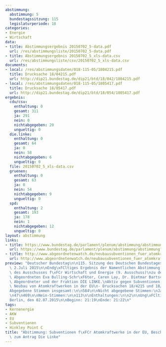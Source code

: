 ```yaml
---
abstimmung:
  abstimmung: 5
  bundestagssitzung: 115
  legislaturperiode: 18
categories:
- Energie
- Wirtschaft
data:
- title: Abstimmungsergebnis 20150702_5-data.pdf
  url: /res/abstimmungsliste/20150702_5-data.pdf
- title: Abstimmungsergebnis 20150702_5_xls-data.csv
  url: /res/abstimmungsliste/csv/20150702_5_xls-data.csv
documents:
- local: /res/abstimmungsdaten/018-115-05/1804215.pdf
  title: Drucksache 18/04215.pdf
  url: http://dip21.bundestag.de/dip21/btd/18/042/1804215.pdf
- local: /res/abstimmungsdaten/018-115-05/1805417.pdf
  title: Drucksache 18/05417.pdf
  url: http://dip21.bundestag.de/dip21/btd/18/054/1805417.pdf
ergebnis:
  cdu/csu:
    enthaltung: 0
    gesamt: 311
    ja: 291
    nein: 0
    nichtabgegeben: 20
    ungueltig: 0
  die.linke:
    enthaltung: 0
    gesamt: 64
    ja: 0
    nein: 58
    nichtabgegeben: 6
    ungueltig: 0
  file: 20150702_5_xls-data.csv
  gruenen:
    enthaltung: 0
    gesamt: 63
    ja: 0
    nein: 54
    nichtabgegeben: 9
    ungueltig: 0
  spd:
    enthaltung: 2
    gesamt: 193
    ja: 178
    nein: 1
    nichtabgegeben: 12
    ungueltig: 0
layout: abstimmung
links:
- title: https://www.bundestag.de/parlament/plenum/abstimmung/abstimmung?id=350
  url: https://www.bundestag.de/parlament/plenum/abstimmung/abstimmung?id=350
- title: http://www.abgeordnetenwatch.de/neubausubventionen_fuer_atomkraftwerke_in_der_eu_verhindern-1105-756.html
  url: http://www.abgeordnetenwatch.de/neubausubventionen_fuer_atomkraftwerke_in_der_eu_verhindern-1105-756.html
preview: "Deutscher Bundestag\n\n115. Sitzung des Deutschen Bundestages\nam Donnerstag,\
  \ 2.Juli 2015\n\nEndg\xFCltiges Ergebnis der Namentlichen Abstimmung Nr. 5\n\nBeschlussempfehlung\
  \ des Ausschusses f\xFCr Wirtschaft und Energie (9. Ausschuss)\nzu dem Antrag der\
  \ Abgeordneten Eva Bulling-Schr\xF6ter, Caren Lay, Dr. Dietmar Bartsch,\nweiterer\
  \ Abgeordneter und der Fraktion DIE LINKE.\nAktiv gegen Subventionen f\xFCr den\
  \ Neubau von Atomkraftwerken in der EU\n- Drucksachen 18/4215 und 18/5417 -\n\n\
  Abgegebene Stimmen insgesamt:\n\n584\n\nNicht abgegebene Stimmen:\nJa-Stimmen:\n\
  \n47\n469\n\nNein-Stimmen:\n\n113\n\nEnthaltungen:\n\n2\n\nUng\xFCltige:\n\n0\n\n\
  Berlin, den 02.07.2015\n\nBeginn: 21:19\nEnde: 21:22\n"
tags:
- Kernenergie
- AKW
- EU
- Subventionen
- Hinkley Point C
title: "Abstimmung: Subventionen f\xFCr Atomkraftwerke in der EU, Beschlussempfehlung\
  \ zum Antrag Die Linke"
---
```

